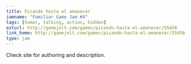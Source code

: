 ```yaml
---
title: Picando hasta el amanecer
jamname: "Familiar Game Jam #4"
tags: [humor, talking, action, hidden]
exturl: http://gamejolt.com/games/picando-hasta-el-amanecer/55456
link_home: http://gamejolt.com/games/picando-hasta-el-amanecer/55456
type: jam
---
```



Check site for authoring and description.
